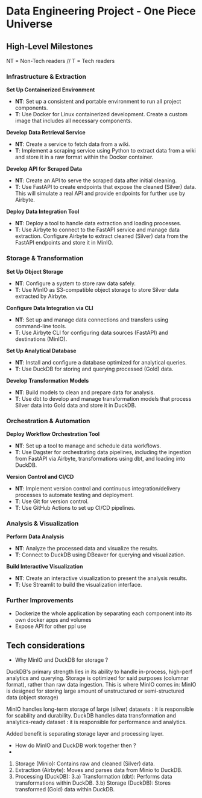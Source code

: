 # Data Engineering Project - One Piece Universe

## High-Level Milestones

NT = Non-Tech readers // T = Tech readers

### Infrastructure & Extraction

**Set Up Containerized Environment**
- **NT**: Set up a consistent and portable environment to run all project components.
- **T**: Use Docker for Linux containerized development. Create a custom image that includes all necessary components.

**Develop Data Retrieval Service**
- **NT**: Create a service to fetch data from a wiki.
- **T**: Implement a scraping service using Python to extract data from a wiki and store it in a raw format within the Docker container.

**Develop API for Scraped Data**
- **NT**: Create an API to serve the scraped data after initial cleaning.
- **T**: Use FastAPI to create endpoints that expose the cleaned (Silver) data. This will simulate a real API and provide endpoints for further use by Airbyte.

**Deploy Data Integration Tool**
- **NT**: Deploy a tool to handle data extraction and loading processes.
- **T**: Use Airbyte to connect to the FastAPI service and manage data extraction. Configure Airbyte to extract cleaned (Silver) data from the FastAPI endpoints and store it in MinIO.

### Storage & Transformation

**Set Up Object Storage**
- **NT**: Configure a system to store raw data safely.
- **T**: Use MinIO as S3-compatible object storage to store Silver data extracted by Airbyte.

**Configure Data Integration via CLI**
- **NT**: Set up and manage data connections and transfers using command-line tools.
- **T**: Use Airbyte CLI for configuring data sources (FastAPI) and destinations (MinIO).

**Set Up Analytical Database**
- **NT**: Install and configure a database optimized for analytical queries.
- **T**: Use DuckDB for storing and querying processed (Gold) data.

**Develop Transformation Models**
- **NT**: Build models to clean and prepare data for analysis.
- **T**: Use dbt to develop and manage transformation models that process Silver data into Gold data and store it in DuckDB.

### Orchestration & Automation

**Deploy Workflow Orchestration Tool**
- **NT**: Set up a tool to manage and schedule data workflows.
- **T**: Use Dagster for orchestrating data pipelines, including the ingestion from FastAPI via Airbyte, transformations using dbt, and loading into DuckDB.

**Version Control and CI/CD**
- **NT**: Implement version control and continuous integration/delivery processes to automate testing and deployment.
- **T**: Use Git for version control.
- **T**: Use GitHub Actions to set up CI/CD pipelines.

### Analysis & Visualization

**Perform Data Analysis**
- **NT**: Analyze the processed data and visualize the results.
- **T**: Connect to DuckDB using DBeaver for querying and visualization.

**Build Interactive Visualization**
- **NT**: Create an interactive visualization to present the analysis results.
- **T**: Use Streamlit to build the visualization interface.

### Further Improvements
- Dockerize the whole application by separating each component into its own docker apps and volumes
- Expose API for other ppl use

## Tech considerations
- Why MinIO and DuckDB for storage ?
  
DuckDB's primary strength lies in its ability to handle in-process, high-perf analytics and querying. Storage is optimized for said purposes (columnar format), rather than raw data ingestion. This is where MinIO comes in: MinIO is designed for storing large amount of unstructured or semi-structured data (object storage)

MinIO handles long-term storage of large (silver) datasets : it is responsible for scability and durability. 
DuckDB handles data transformation and analytics-ready dataset : it is responsible for performance and analytics.

Added benefit is separating storage layer and processing layer.

- How do MinIO and DuckDB work together then ?
- 
1) Storage (Minio): Contains raw and cleaned (Silver) data.
2) Extraction (Airbyte): Moves and parses data from Minio to DuckDB.
3) Processing (DuckDB):
3.a) Transformation (dbt): Performs data transformations within DuckDB.
3.b) Storage (DuckDB): Stores transformed (Gold) data within DuckDB.
